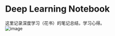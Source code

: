 # Deep Learning Notebook
这里记录深度学习（花书）的笔记总结，学习心得。<br>
![image](https://github.com/MemorialCheng/EverybodyEveryday/blob/master/deeplearning/images/dl.jpg)
